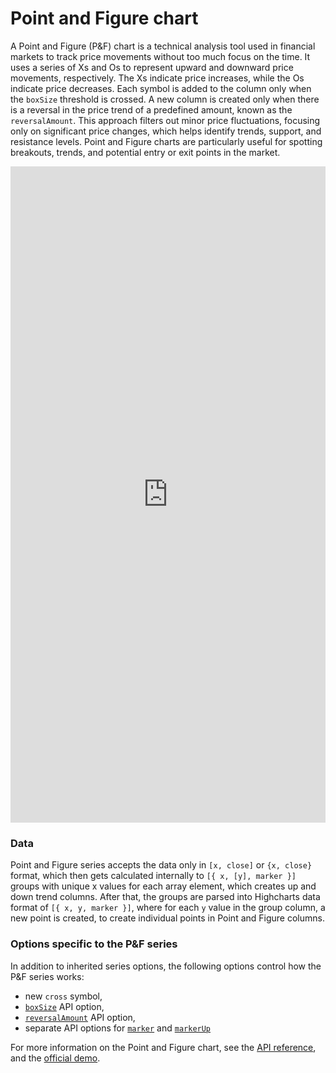 Point and Figure chart
================


A Point and Figure (P&F) chart is a technical analysis tool used in financial markets to track price movements without too much focus on the time. It uses a series of Xs and Os to represent upward and downward price movements, respectively. The Xs indicate price increases, while the Os indicate price decreases. Each symbol is added to the column only when the `boxSize` threshold is crossed. A new column is created only when there is a reversal in the price trend of a predefined amount, known as the `reversalAmount`. This approach filters out minor price fluctuations, focusing only on significant price changes, which helps identify trends, support, and resistance levels. Point and Figure charts are particularly useful for spotting breakouts, trends, and potential entry or exit points in the market.

<iframe style="width: 100%; height: 1050px; border: none;" src="https://www.highcharts.com/samples/embed/stock/pointandfigure/pointandfigure-interactive" allow="fullscreen"></iframe>


### Data

Point and Figure series accepts the data only in `[x, close]` or `{x, close}` format, which then gets calculated internally to `[{ x, [y], marker }]` groups with unique x values for each array element, which creates up and down trend columns. After that, the groups are parsed into Highcharts data format of `[{ x, y, marker }]`, where for each `y` value in the group column, a new point is created, to create individual points in Point and Figure columns.

### Options specific to the P&F series
In addition to inherited series options, the following options control how the P&F series works:
- new `cross` symbol,
- [`boxSize`](https://api.highcharts.com/highstock/plotOptions.pointandfigure.boxSize) API option,
- [`reversalAmount`](https://api.highcharts.com/highstock/plotOptions.pointandfigure.reversalAmount) API option,
- separate API options for [`marker`](https://api.highcharts.com/highstock/plotOptions.pointandfigure.marker) and [`markerUp`](https://api.highcharts.com/highstock/plotOptions.pointandfigure.markerUp)



For more information on the Point and Figure chart, see the [API reference](https://api.highcharts.com/highstock/plotOptions.pointandfigure), and the [official demo](https://www.highcharts.com/samples/embed/stock/demo/pointandfigure).
